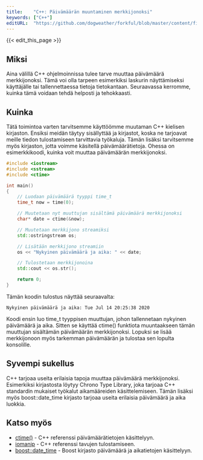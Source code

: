 ```yaml
---
title:    "C++: Päivämäärän muuntaminen merkkijonoksi"
keywords: ["C++"]
editURL:  "https://github.com/dogweather/forkful/blob/master/content/fi/cpp/converting-a-date-into-a-string.md"
---
```


{{< edit_this_page >}}

## Miksi
Aina välillä C++ ohjelmoinnissa tulee tarve muuttaa päivämäärä merkkijonoksi. Tämä voi olla tarpeen esimerkiksi laskurin näyttämiseksi käyttäjälle tai tallennettaessa tietoja tietokantaan. Seuraavassa kerromme, kuinka tämä voidaan tehdä helposti ja tehokkaasti.

## Kuinka
Tätä toimintoa varten tarvitsemme käyttöömme muutaman C++ kielisen kirjaston. Ensiksi meidän täytyy sisällyttää <iostream> ja <sstream> kirjastot, koska ne tarjoavat meille tiedon tulostamiseen tarvittavia työkaluja. Tämän lisäksi tarvitsemme myös <ctime> kirjaston, jotta voimme käsitellä päivämäärätietoja. Ohessa on esimerkkikoodi, kuinka voit muuttaa päivämäärän merkkijonoksi.
```C++
#include <iostream>
#include <sstream>
#include <ctime>

int main()
{
	// Luodaan päivämäärä tyyppi time_t
	time_t now = time(0);

	// Muutetaan nyt muuttujan sisältämä päivämäärä merkkijonoksi
	char* date = ctime(&now);

	// Muutetaan merkkijono streamiksi
	std::ostringstream os;

	// Lisätään merkkijono streamiin
	os << "Nykyinen päivämäärä ja aika: " << date;

	// Tulostetaan merkkijonoina
	std::cout << os.str();

	return 0;
}
```
Tämän koodin tulostus näyttää seuraavalta:
```
Nykyinen päivämäärä ja aika: Tue Jul 14 20:25:38 2020
```
Koodi ensin luo time_t tyyppisen muuttujan, johon tallennetaan nykyinen päivämäärä ja aika. Sitten se käyttää ctime() funktiota muuntaakseen tämän muuttujan sisältämän päivämäärän merkkijonoksi. Lopuksi se lisää merkkijonoon myös tarkemman päivämäärän ja tulostaa sen lopulta konsolille.

## Syvempi sukellus
C++ tarjoaa useita erilaisia tapoja muuttaa päivämäärä merkkijonoksi. Esimerkiksi <chrono> kirjastosta löytyy Chrono Type Library, joka tarjoaa C++ standardin mukaiset työkalut aikamääreiden käsittelemiseen. Tämän lisäksi myös boost::date_time kirjasto tarjoaa useita erilaisia päivämäärä ja aika luokkia.

## Katso myös
- <a href="https://www.cplusplus.com/reference/ctime/">ctime()</a> - C++ referenssi päivämäärätietojen käsittelyyn.
- <a href="https://www.cplusplus.com/reference/iomanip/">iomanip</a> - C++ referenssi tavujen tulostamiseen.
- <a href="https://www.boost.org/doc/libs/1_73_0/doc/html/date_time.html">boost::date_time</a> - Boost kirjasto päivämäärä ja aikatietojen käsittelyyn.